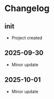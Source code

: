 # Changelog


## init
- Project created

## 2025-09-30
- Minor update

## 2025-10-01
- Minor update
